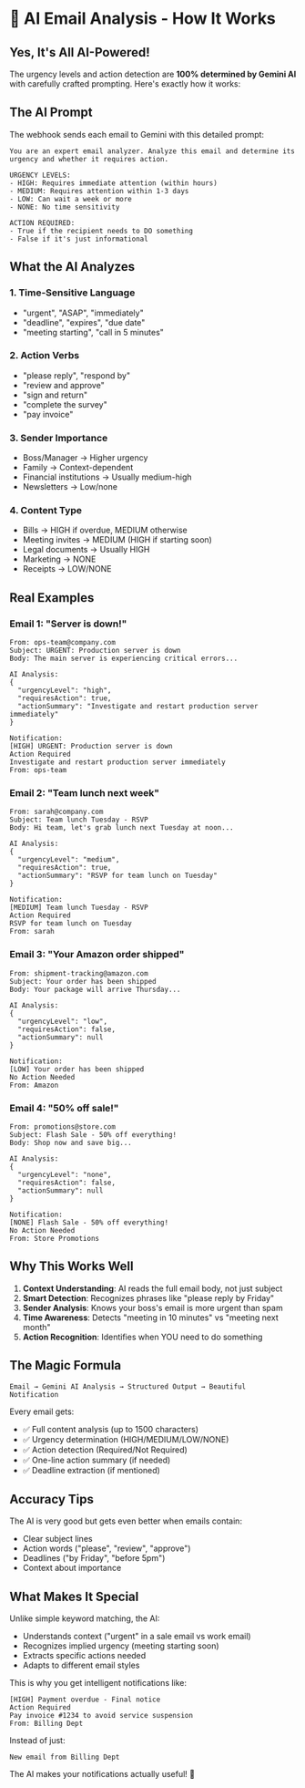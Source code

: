# 🤖 AI Email Analysis - How It Works

## Yes, It's All AI-Powered!

The urgency levels and action detection are **100% determined by Gemini AI** with carefully crafted prompting. Here's exactly how it works:

## The AI Prompt

The webhook sends each email to Gemini with this detailed prompt:

```
You are an expert email analyzer. Analyze this email and determine its urgency and whether it requires action.

URGENCY LEVELS:
- HIGH: Requires immediate attention (within hours)
- MEDIUM: Requires attention within 1-3 days
- LOW: Can wait a week or more
- NONE: No time sensitivity

ACTION REQUIRED:
- True if the recipient needs to DO something
- False if it's just informational
```

## What the AI Analyzes

### 1. **Time-Sensitive Language**
- "urgent", "ASAP", "immediately"
- "deadline", "expires", "due date"
- "meeting starting", "call in 5 minutes"

### 2. **Action Verbs**
- "please reply", "respond by"
- "review and approve"
- "sign and return"
- "complete the survey"
- "pay invoice"

### 3. **Sender Importance**
- Boss/Manager → Higher urgency
- Family → Context-dependent
- Financial institutions → Usually medium-high
- Newsletters → Low/none

### 4. **Content Type**
- Bills → HIGH if overdue, MEDIUM otherwise
- Meeting invites → MEDIUM (HIGH if starting soon)
- Legal documents → Usually HIGH
- Marketing → NONE
- Receipts → LOW/NONE

## Real Examples

### Email 1: "Server is down!"
```
From: ops-team@company.com
Subject: URGENT: Production server is down
Body: The main server is experiencing critical errors...

AI Analysis:
{
  "urgencyLevel": "high",
  "requiresAction": true,
  "actionSummary": "Investigate and restart production server immediately"
}

Notification:
[HIGH] URGENT: Production server is down
Action Required
Investigate and restart production server immediately
From: ops-team
```

### Email 2: "Team lunch next week"
```
From: sarah@company.com
Subject: Team lunch Tuesday - RSVP
Body: Hi team, let's grab lunch next Tuesday at noon...

AI Analysis:
{
  "urgencyLevel": "medium",
  "requiresAction": true,
  "actionSummary": "RSVP for team lunch on Tuesday"
}

Notification:
[MEDIUM] Team lunch Tuesday - RSVP
Action Required
RSVP for team lunch on Tuesday
From: sarah
```

### Email 3: "Your Amazon order shipped"
```
From: shipment-tracking@amazon.com
Subject: Your order has been shipped
Body: Your package will arrive Thursday...

AI Analysis:
{
  "urgencyLevel": "low",
  "requiresAction": false,
  "actionSummary": null
}

Notification:
[LOW] Your order has been shipped
No Action Needed
From: Amazon
```

### Email 4: "50% off sale!"
```
From: promotions@store.com
Subject: Flash Sale - 50% off everything!
Body: Shop now and save big...

AI Analysis:
{
  "urgencyLevel": "none",
  "requiresAction": false,
  "actionSummary": null
}

Notification:
[NONE] Flash Sale - 50% off everything!
No Action Needed
From: Store Promotions
```

## Why This Works Well

1. **Context Understanding**: AI reads the full email body, not just subject
2. **Smart Detection**: Recognizes phrases like "please reply by Friday"
3. **Sender Analysis**: Knows your boss's email is more urgent than spam
4. **Time Awareness**: Detects "meeting in 10 minutes" vs "meeting next month"
5. **Action Recognition**: Identifies when YOU need to do something

## The Magic Formula

```
Email → Gemini AI Analysis → Structured Output → Beautiful Notification
```

Every email gets:
- ✅ Full content analysis (up to 1500 characters)
- ✅ Urgency determination (HIGH/MEDIUM/LOW/NONE)
- ✅ Action detection (Required/Not Required)
- ✅ One-line action summary (if needed)
- ✅ Deadline extraction (if mentioned)

## Accuracy Tips

The AI is very good but gets even better when emails contain:
- Clear subject lines
- Action words ("please", "review", "approve")
- Deadlines ("by Friday", "before 5pm")
- Context about importance

## What Makes It Special

Unlike simple keyword matching, the AI:
- Understands context ("urgent" in a sale email vs work email)
- Recognizes implied urgency (meeting starting soon)
- Extracts specific actions needed
- Adapts to different email styles

This is why you get intelligent notifications like:
```
[HIGH] Payment overdue - Final notice
Action Required
Pay invoice #1234 to avoid service suspension
From: Billing Dept
```

Instead of just:
```
New email from Billing Dept
```

The AI makes your notifications actually useful! 🎯